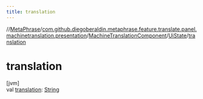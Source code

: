 ```yaml
---
title: translation
---
```

//[MetaPhrase](../../../../index.html)/[com.github.diegoberaldin.metaphrase.feature.translate.panel.machinetranslation.presentation](../../index.html)/[MachineTranslationComponent](../index.html)/[UiState](index.html)/[translation](translation.html)



# translation



[jvm]\
val [translation](translation.html): [String](https://kotlinlang.org/api/latest/jvm/stdlib/kotlin/-string/index.html)




